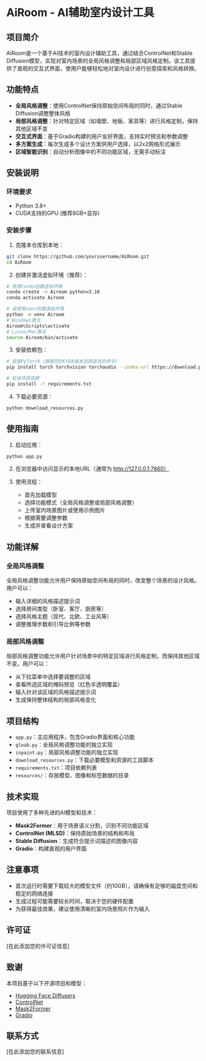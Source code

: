 # AiRoom - AI辅助室内设计工具

## 项目简介

AiRoom是一个基于AI技术的室内设计辅助工具，通过结合ControlNet和Stable Diffusion模型，实现对室内场景的全局风格调整和局部区域风格定制。该工具提供了直观的交互式界面，使用户能够轻松地对室内设计进行创意探索和风格转换。

## 功能特点

- **全局风格调整**：使用ControlNet保持原始空间布局的同时，通过Stable Diffusion调整整体风格
- **局部风格调整**：针对特定区域（如墙壁、地板、家具等）进行风格定制，保持其他区域不变
- **交互式界面**：基于Gradio构建的用户友好界面，支持实时预览和参数调整
- **多方案生成**：每次生成多个设计方案供用户选择，以2x2网格形式展示
- **区域智能识别**：自动分析图像中的不同功能区域，无需手动标注

## 安装说明

### 环境要求

- Python 3.8+
- CUDA支持的GPU (推荐8GB+显存)

### 安装步骤

1. 克隆本仓库到本地：

```bash
git clone https://github.com/yourusername/AiRoom.git
cd AiRoom
```

2. 创建并激活虚拟环境（推荐）：

```bash
# 使用Conda创建虚拟环境
conda create -n Airoom python=3.10
conda activate Airoom

# 或使用venv创建虚拟环境
python -m venv Airoom
# Windows激活
Airoom\Scripts\activate
# Linux/Mac激活
source Airoom/bin/activate
```

3. 安装依赖包：

```bash
# 安装PyTorch（根据您的CUDA版本选择适当的命令）
pip install torch torchvision torchaudio --index-url https://download.pytorch.org/whl/cu118

# 安装项目依赖
pip install -r requirements.txt
```

4. 下载必要资源：

```bash
python download_resources.py
```

## 使用指南

1. 启动应用：

```bash
python app.py
```

2. 在浏览器中访问显示的本地URL（通常为 http://127.0.0.1:7860）

3. 使用流程：
   - 首先加载模型
   - 选择功能模式（全局风格调整或局部风格调整）
   - 上传室内场景图片或使用示例图片
   - 根据需要调整参数
   - 生成并查看设计方案

## 功能详解

### 全局风格调整

全局风格调整功能允许用户保持原始空间布局的同时，改变整个场景的设计风格。用户可以：

- 输入详细的风格描述提示词
- 选择房间类型（卧室、客厅、厨房等）
- 选择风格主题（现代、北欧、工业风等）
- 调整推理步数和引导比例等参数

### 局部风格调整

局部风格调整功能允许用户针对场景中的特定区域进行风格定制，而保持其他区域不变。用户可以：

- 从下拉菜单中选择要调整的区域
- 查看所选区域的掩码预览（红色半透明覆盖）
- 输入针对该区域的风格描述提示词
- 生成保持整体结构的局部风格变化

## 项目结构

- `app.py`：主应用程序，包含Gradio界面和核心功能
- `gloab.py`：全局风格调整功能的独立实现
- `inpaint.py`：局部风格调整功能的独立实现
- `download_resources.py`：下载必要模型和资源的工具脚本
- `requirements.txt`：项目依赖列表
- `resources/`：存放模型、图像和标签数据的目录

## 技术实现

项目使用了多种先进的AI模型和技术：

- **Mask2Former**：用于场景语义分割，识别不同功能区域
- **ControlNet (MLSD)**：保持原始场景的结构和布局
- **Stable Diffusion**：生成符合提示词描述的图像内容
- **Gradio**：构建直观的用户界面

## 注意事项

- 首次运行时需要下载较大的模型文件（约10GB），请确保有足够的磁盘空间和稳定的网络连接
- 生成过程可能需要较长时间，取决于您的硬件配置
- 为获得最佳效果，建议使用清晰的室内场景照片作为输入

## 许可证

[在此添加您的许可证信息]

## 致谢

本项目基于以下开源项目和模型：

- [Hugging Face Diffusers](https://github.com/huggingface/diffusers)
- [ControlNet](https://github.com/lllyasviel/ControlNet)
- [Mask2Former](https://github.com/facebookresearch/Mask2Former)
- [Gradio](https://github.com/gradio-app/gradio)

## 联系方式

[在此添加您的联系信息]
